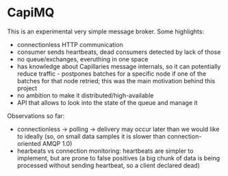 # CapiMQ

This is an experimental very simple message broker. Some highlights:
- connectionless HTTP communication
- consumer sends heartbeats, dead consumers detected by lack of those
- no queue/exchanges, everuthing in one space
- has knowledge about Capillaries message internals, so it can potentially reduce traffic - postpones batches for a specific node if one of the batches for that node retried; this was the main motivation behind this project
- no ambition to make it distributed/high-available
- API that allows to look into the state of the queue and manage it

Observations so far:
- connectionless -> polling -> delivery may occur later than we would like to ideally (so, on small data samples it is slower than connection-oriented AMQP 1.0)
- hearbeats vs connection monitoring: heartbeats are simpler to implement, but are prone to false positives (a big chunk of data is being processed without sending heartbeat, so a client declared dead)

